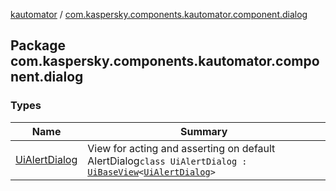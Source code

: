 [kautomator](../index.md) / [com.kaspersky.components.kautomator.component.dialog](./index.md)

## Package com.kaspersky.components.kautomator.component.dialog

### Types

| Name | Summary |
|---|---|
| [UiAlertDialog](-ui-alert-dialog/index.md) | View for acting and asserting on default AlertDialog`class UiAlertDialog : `[`UiBaseView`](../com.kaspersky.components.kautomator.component.common.views/-ui-base-view/index.md)`<`[`UiAlertDialog`](-ui-alert-dialog/index.md)`>` |
